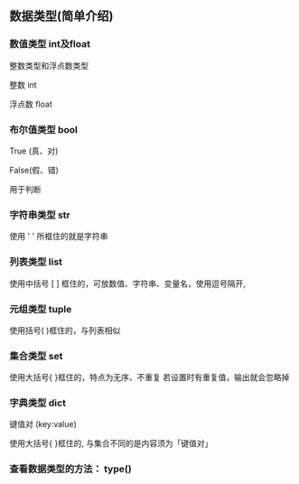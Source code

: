 ## 数据类型(简单介绍)

### 数值类型 int及float

整数类型和浮点数类型

整数 int

浮点数 float



### 布尔值类型 bool

True (真、对)

False(假、错)

用于判断



### 字符串类型 str

使用 ' ' 所框住的就是字符串



### 列表类型 list

使用中括号 [ ] 框住的，可放数值、字符串、变量名，使用逗号隔开,



### 元组类型 tuple

使用括号( )框住的，与列表相似



### 集合类型 set

使用大括号{ }框住的，特点为无序、不重复
若设置时有重复值，输出就会忽略掉



### 字典类型 dict

键值对 (key:value)

使用大括号{ }框住的, 与集合不同的是内容须为「键值对」



### 查看数据类型的方法： type()